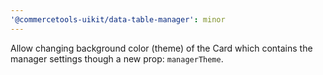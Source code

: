 ```yaml
---
'@commercetools-uikit/data-table-manager': minor
---
```


Allow changing background color (theme) of the Card which contains the manager settings though a new prop: `managerTheme`.
